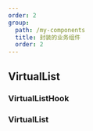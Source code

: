```yaml
---
order: 2
group:
  path: /my-components
  title: 封装的业务组件
  order: 2
---
```


## VirtualList

### VirtualListHook

<code src="./VirtualListHook/index.tsx" compact="true" transform="true" iframe="true" title='自定义布局' desc='缺点: 实际上一次性把最外层的 div 还是渲染了 内部是可视区渲染'></code>

<API src="./VirtualListHook/useVirtualList.tsx" exports='["IProps"]'></API>

### VirtualList

<code src="./VirtualList/index.tsx" compact="true" transform="true" iframe="true" title='一次只渲染 指定个数' desc='不支持 grid 需要自己对数据切割 然后自己栅格'></code>

<API src="./VirtualList/VirtualList.tsx" hideTitle></API>
